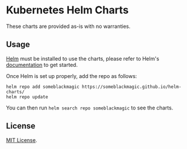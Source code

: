 # Kubernetes Helm Charts
These charts are provided as-is with no warranties.

## Usage

[Helm](https://helm.sh) must be installed to use the charts, please refer to Helm's [documentation](https://helm.sh/docs/) to get started.

Once Helm is set up properly, add the repo as follows:

```shell
helm repo add someblackmagic https://someblackmagic.github.io/helm-charts/
helm repo update
```

You can then run `helm search repo someblackmagic` to see the charts.

## License

[MIT License](./LICENSE).
